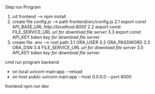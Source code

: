 Step run Program
  1. cd frontend --> npm install
  2. create file config.js --> path frontend/src/config.js
     2.1 export const API_BASE_URL *http://localhost:8000*
     2.2 export const FILE_SERVICE_URL *url for download file server*
     3.3 export const API_KEY *token key for download file server*
3. create file .env --> root path 
   3.1 ORA_USER
   3.2 ORA_PASSWORD
   3.3 ORA_DSN
   3.4 FILE_SERVICE_URL *url for download file server*
   3.5 API_KEY *token key for download file server*

cmd run program
backend
  - on local
uvicorn main:app --reload
  - on host public
uvicorn main:app --host 0.0.0.0 --port 8000

frontend
npm run dev
